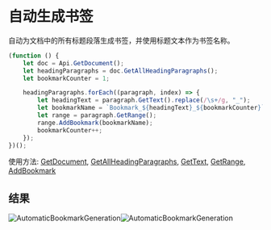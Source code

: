# 自动生成书签

自动为文档中的所有标题段落生成书签，并使用标题文本作为书签名称。

<!-- This code snippet is shown in the screenshot. -->

<!-- eslint-skip -->

```ts
(function () {
    let doc = Api.GetDocument();
    let headingParagraphs = doc.GetAllHeadingParagraphs();
    let bookmarkCounter = 1;

    headingParagraphs.forEach((paragraph, index) => {
        let headingText = paragraph.GetText().replace(/\s+/g, "_");
        let bookmarkName = `Bookmark_${headingText}_${bookmarkCounter}`;
        let range = paragraph.GetRange();
        range.AddBookmark(bookmarkName);
        bookmarkCounter++;
    });
})();
```

使用方法: [GetDocument](../../../../office-api/usage-api/text-document-api/Api/Methods/GetDocument.md), [GetAllHeadingParagraphs](../../../../office-api/usage-api/text-document-api/ApiDocument/Methods/GetAllHeadingParagraphs.md), [GetText](../../../../office-api/usage-api/text-document-api/ApiParagraph/Methods/GetText.md), [GetRange](../../../../office-api/usage-api/text-document-api/ApiParagraph/Methods/GetRange.md), [AddBookmark](../../../../office-api/usage-api/text-document-api/ApiRange/Methods/AddBookmark.md)

## 结果

<!-- imgpath -->

![AutomaticBookmarkGeneration](/assets/images/plugins/automatic-bookmark-generation.png#gh-light-mode-only)![AutomaticBookmarkGeneration](/assets/images/plugins/automatic-bookmark-generation.dark.png#gh-dark-mode-only)
